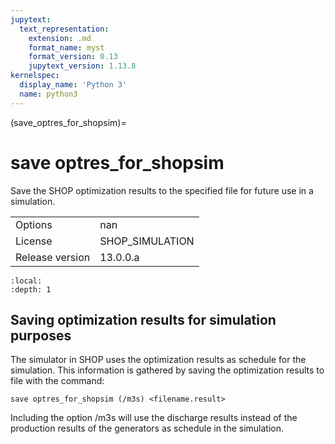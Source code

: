 ```yaml
---
jupytext:
  text_representation:
    extension: .md
    format_name: myst
    format_version: 0.13
    jupytext_version: 1.13.8
kernelspec:
  display_name: 'Python 3'
  name: python3
---
```


(save_optres_for_shopsim)=
# save optres_for_shopsim
Save the SHOP optimization results to the specified file for future use in a simulation.

|   |   |
|---|---|
|Options|nan|
|License|SHOP_SIMULATION|
|Release version|13.0.0.a|

```{contents}
:local:
:depth: 1
```

## Saving optimization results for simulation purposes
The simulator in SHOP uses the optimization results as schedule for the simulation. This information is gathered by saving the optimization results to file with the command:
```
save optres_for_shopsim (/m3s) <filename.result>
```

Including the option /m3s will use the discharge results instead of the production results of the generators as schedule in the simulation.



